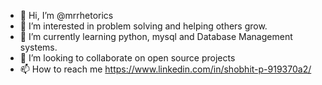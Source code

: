 - 👋 Hi, I’m @mrrhetorics
- 👀 I’m interested in problem solving and helping others grow.
- 🌱 I’m currently learning python, mysql and Database Management systems.
- 💞️ I’m looking to collaborate on open source projects
- 📫 How to reach me https://www.linkedin.com/in/shobhit-p-919370a2/

<!---
mrrhetorics/mrrhetorics is a ✨ special ✨ repository because its `README.md` (this file) appears on your GitHub profile.
You can click the Preview link to take a look at your changes.
--->
